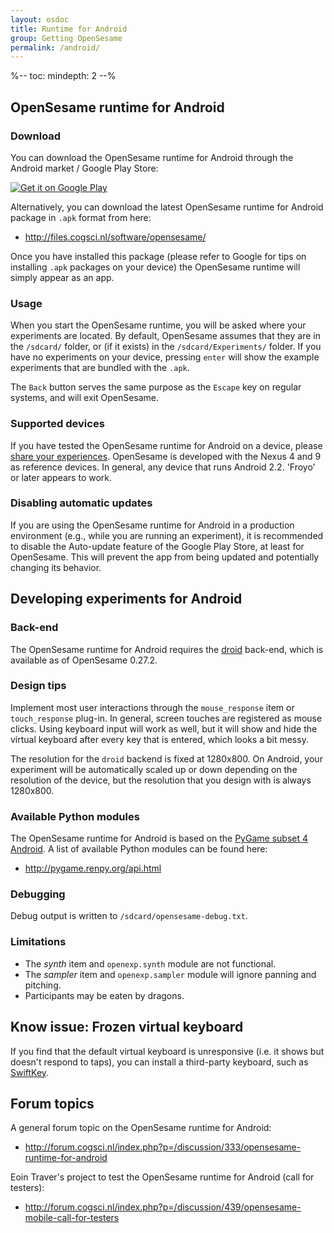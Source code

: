 ```yaml
---
layout: osdoc
title: Runtime for Android
group: Getting OpenSesame
permalink: /android/
---
```


%--
toc:
 mindepth: 2
--%

## OpenSesame runtime for Android

### Download

You can download the OpenSesame runtime for Android through the Android market / Google Play Store:

<a href="https://play.google.com/store/apps/details?id=nl.cogsci.opensesame" style="border:none;">
  <img alt="Get it on Google Play"
       src="https://developer.android.com/images/brand/en_generic_rgb_wo_45.png" />
</a>

Alternatively, you can download the latest OpenSesame runtime for Android package in `.apk` format from here:

- <http://files.cogsci.nl/software/opensesame/>

Once you have installed this package (please refer to Google for tips on installing `.apk` packages on your device) the OpenSesame runtime will simply appear as an app.

### Usage

When you start the OpenSesame runtime, you will be asked where your experiments are located. By default, OpenSesame assumes that they are in the `/sdcard/` folder, or (if it exists) in the `/sdcard/Experiments/` folder. If you have no experiments on your device, pressing `enter` will show the example experiments that are bundled with the `.apk`.

The `Back` button serves the same purpose as the `Escape` key on regular systems, and will exit OpenSesame.

### Supported devices

If you have tested the OpenSesame runtime for Android on a device, please [share your experiences][forum]. OpenSesame is developed with the Nexus 4 and 9 as reference devices. In general, any device that runs Android 2.2. 'Froyo' or later appears to work.

### Disabling automatic updates

If you are using the OpenSesame runtime for Android in a production environment (e.g., while you are running an experiment), it is recommended to disable the Auto-update feature of the Google Play Store, at least for OpenSesame. This will prevent the app from being updated and potentially changing its behavior.

## Developing experiments for Android

### Back-end

The OpenSesame runtime for Android requires the [droid] back-end, which is available as of OpenSesame 0.27.2.

### Design tips

Implement most user interactions through the `mouse_response` item or `touch_response` plug-in. In general, screen touches are registered as mouse clicks. Using keyboard input will work as well, but it will show and hide the virtual keyboard after every key that is entered, which looks a bit messy.

The resolution for the `droid` backend is fixed at 1280x800. On Android, your experiment will be automatically scaled up or down depending on the resolution of the device, but the resolution that you design with is always 1280x800.

### Available Python modules

The OpenSesame runtime for Android is based on the [PyGame subset 4 Android][pgs4a]. A list of available Python modules can be found here:

- <http://pygame.renpy.org/api.html>

### Debugging

Debug output is written to `/sdcard/opensesame-debug.txt`.

### Limitations

- The *synth* item and `openexp.synth` module are not functional.
- The *sampler* item and `openexp.sampler` module will ignore panning and pitching.
- Participants may be eaten by dragons.

## Know issue: Frozen virtual keyboard

If you find that the default virtual keyboard is unresponsive (i.e. it shows but doesn't respond to taps), you can install a third-party keyboard, such as [SwiftKey](https://play.google.com/store/apps/details?id=com.touchtype.swiftkey).

## Forum topics

A general forum topic on the OpenSesame runtime for Android:

- <http://forum.cogsci.nl/index.php?p=/discussion/333/opensesame-runtime-for-android>

Eoin Traver's project to test the OpenSesame runtime for Android (call for testers):

- <http://forum.cogsci.nl/index.php?p=/discussion/439/opensesame-mobile-call-for-testers>

[google-play]: https://play.google.com/store/apps/details?id=nl.cogsci.opensesame
[forum]: http://forum.cogsci.nl/index.php?p=/discussion/333/a-video-of-opensesame-running-natively-on-android
[droid]: /back-ends/droid
[pgs4a]: http://pygame.renpy.org/
